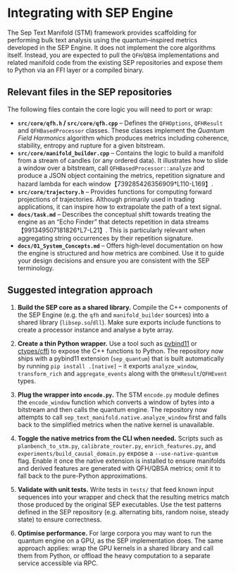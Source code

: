 # Integrating with SEP Engine

The Sep Text Manifold (STM) framework provides scaffolding for
performing bulk text analysis using the quantum–inspired metrics
developed in the SEP Engine.  It does not implement the core
algorithms itself.  Instead, you are expected to pull the
`QFH`/`QBSA` implementations and related manifold code from the existing
SEP repositories and expose them to Python via an FFI layer or a
compiled binary.

## Relevant files in the SEP repositories

The following files contain the core logic you will need to port or
wrap:

- **`src/core/qfh.h` / `src/core/qfh.cpp`** – Defines the
  `QFHOptions`, `QFHResult` and `QFHBasedProcessor` classes.  These
  classes implement the *Quantum Field Harmonics* algorithm which
  produces metrics including coherence, stability, entropy and
  rupture for a given bitstream.
- **`src/core/manifold_builder.cpp`** – Contains the logic to build a
  manifold from a stream of candles (or any ordered data).  It
  illustrates how to slide a window over a bitstream, call
  `QFHBasedProcessor::analyze` and produce a JSON object containing
  the metrics, repetition signature and hazard lambda for each
  window【739285426356909†L110-L169】.
- **`src/core/trajectory.h`** – Provides functions for computing
  forward projections of trajectories.  Although primarily used in
  trading applications, it can inspire how to extrapolate the path of
  a text signal.
- **`docs/task.md`** – Describes the conceptual shift towards
  treating the engine as an “Echo Finder” that detects repetition in
  data streams【991349507181826†L7-L21】.  This is particularly
  relevant when aggregating string occurrences by their repetition
  signature.
- **`docs/01_System_Concepts.md`** – Offers high‑level
  documentation on how the engine is structured and how metrics are
  combined.  Use it to guide your design decisions and ensure you are
  consistent with the SEP terminology.

## Suggested integration approach

1. **Build the SEP core as a shared library.**  Compile the C++
   components of the SEP Engine (e.g. the `qfh` and `manifold_builder`
   sources) into a shared library (`libsep.so`/`dll`).  Make sure
   exports include functions to create a processor instance and
   analyse a byte array.

2. **Create a thin Python wrapper.**  Use a tool such as
   [pybind11](https://pybind11.readthedocs.io/) or
   [ctypes/cffi](https://docs.python.org/3/library/ctypes.html) to
   expose the C++ functions to Python.  The repository now ships with
   a pybind11 extension (`sep_quantum`) that is built automatically by
   running `pip install .[native]` – it exports `analyze_window`,
   `transform_rich` and `aggregate_events` along with the
   `QFHResult`/`QFHEvent` types.

3. **Plug the wrapper into `encode.py`.**  The STM `encode.py` module
   defines the `encode_window` function which converts a window of
   bytes into a bitstream and then calls the quantum engine.  The
   repository now attempts to call `sep_text_manifold.native.analyze_window`
   first and falls back to the simplified metrics when the native
   kernel is unavailable.

4. **Toggle the native metrics from the CLI when needed.**  Scripts such as
   `planbench_to_stm.py`, `calibrate_router.py`, `enrich_features.py`, and
   `experiments/build_causal_domain.py` expose a `--use-native-quantum` flag.
   Enable it once the native extension is installed to ensure manifolds and
   derived features are generated with QFH/QBSA metrics; omit it to fall back
   to the pure-Python approximations.

5. **Validate with unit tests.**  Write tests in `tests/` that feed
   known input sequences into your wrapper and check that the
   resulting metrics match those produced by the original SEP
   executables.  Use the test patterns defined in the SEP repository
   (e.g. alternating bits, random noise, steady state) to ensure
   correctness.

6. **Optimise performance.**  For large corpora you may want to run
   the quantum engine on a GPU, as the SEP implementation does.  The
   same approach applies: wrap the GPU kernels in a shared library and
   call them from Python, or offload the heavy computation to a
   separate service accessible via RPC.
